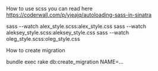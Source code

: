 How to use scss you can read here https://coderwall.com/p/yjeajq/autoloading-sass-in-sinatra

sass --watch alex_style.scss:alex_style.css
sass --watch aleksey_style.scss:aleksey_style.css
sass --watch oleg_style.scss:oleg_style.css

How to create migration

bundle exec rake db:create_migration NAME=...